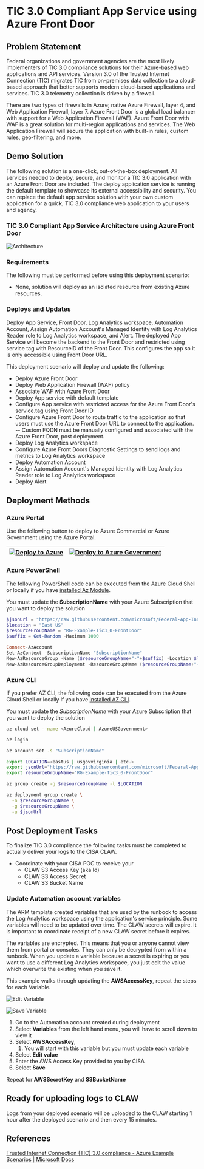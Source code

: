 # TIC 3.0 Compliant App Service using Azure Front Door

## Problem Statement

Federal organizations and government agencies are the most likely implementers of TIC 3.0 compliance solutions for their Azure-based web applications and API services. Version 3.0 of the Trusted Internet Connection (TIC) migrates TIC from on-premises data collection to a cloud-based approach that better supports modern cloud-based applications and services. TIC 3.0 telemetry collection is driven by a firewall.

There are two types of firewalls in Azure; native Azure Firewall, layer 4, and Web Application Firewall, layer 7. Azure Front Door is a global load balancer with support for a Web Application Firewall (WAF). Azure Front Door with WAF is a great solution for multi-region applications and services. The Web Application Firewall will secure the application with built-in rules, custom rules, geo-filtering, and more.

## Demo Solution

The following solution is a one-click, out-of-the-box deployment. All services needed to deploy, secure, and monitor a TIC 3.0 application with an Azure Front Door are included. The deploy application service is running the default template to showcase its external accessibility and security. You can replace the default app service solution with your own custom application for a quick, TIC 3.0 compliance web application to your users and agency.

### TIC 3.0 Compliant App Service Architecture using Azure Front Door

![Architecture](../images/Arch-AzureFrontDoor.png)

### Requirements

The following must be performed before using this deployment scenario:

- None, solution will deploy as an isolated resource from existing Azure resources.

### Deploys and Updates

Deploy App Service, Front Door, Log Analytics workspace, Automation Account, Assign Automation Account's Managed Identity with Log Analytics Reader role to Log Analytics workspace, and Alert. The deployed App Service will become the backend to the Front Door and restricted using service tag with ResourceID of the Front Door. This configures the app so it is only accessible using Front Door URL.

This deployment scenario will deploy and update the following:

- Deploy Azure Front Door
- Deploy Web Application Firewall (WAF) policy
- Associate WAF with Azure Front Door
- Deploy App service with default template
- Configure App service with restricted access for the Azure Front Door's service.tag using Front Door ID
- Configure Azure Front Door to route traffic to the application so that users must use the Azure Front Door URL to connect to the application.
-- Custom FQDN must be manually configured and associated with the Azure Front Door, post deployment.
- Deploy Log Analytics workspace
- Configure Azure Front Doors Diagnostic Settings to send logs and metrics to Log Analytics workspace
- Deploy Automation Account
- Assign Automation Account's Managed Identity with Log Analytics Reader role to Log Analytics workspace
- Deploy Alert

## Deployment Methods

### Azure Portal

Use the following button to deploy to Azure Commercial or Azure Government using the Azure Portal.

| [![Deploy to Azure](https://aka.ms/deploytoazurebutton)](https://portal.azure.com/#create/Microsoft.Template/uri/https%3A%2F%2Fraw.githubusercontent.com%2Fmicrosoft%2FFederal-App-Innovation-Community%2Fmain%2Ftopics%2Finfrastructure%2Fsolutions%2Ftic3.0%2FAzure-Front-Door%2Fazuredeploy.json) | [![Deploy to Azure Government](https://raw.githubusercontent.com/paullizer/Federal-App-Innovation-Community-1/main/topics/infrastructure/solutions/tic3.0/images/deploytoazuregov.png)](https://portal.azure.us/#create/Microsoft.Template/uri/https%3A%2F%2Fraw.githubusercontent.com%2Fmicrosoft%2FFederal-App-Innovation-Community%2Fmain%2Ftopics%2Finfrastructure%2Fsolutions%2Ftic3.0%2FAzure-Front-Door%2Fazuredeploy.json) |
| :----------------------------------------------------------: | :----------------------------------------------------------: |

### Azure PowerShell

The following PowerShell code can be executed from the Azure Cloud Shell or locally if you have [installed Az Module](https://docs.microsoft.com/en-us/powershell/azure/install-az-ps?view=azps-7.3.2).

You must update the **SubscriptionName** with your Azure Subscription that you want to deploy the solution

```powershell
$jsonUrl = "https://raw.githubusercontent.com/microsoft/Federal-App-Innovation-Community/main/topics/infrastructure/solutions/tic3.0/Azure-Front-Door/azuredeploy.json"
$location = "East US"
$resourceGroupName = "RG-Example-Tic3_0-FrontDoor"
$suffix = Get-Random -Maximum 1000

Connect-AzAccount
Set-AzContext -SubscriptionName "SubscriptionName"
New-AzResourceGroup -Name ($resourceGroupName+"-"+$suffix) -Location $location 
New-AzResourceGroupDeployment -ResourceGroupName ($resourceGroupName+"-"+$suffix) -TemplateUri $jsonUrl`
```

### Azure CLI

If you prefer AZ CLI, the following code can be executed from the Azure Cloud Shell or locally if you have [installed AZ CLI](https://learn.microsoft.com/en-us/cli/azure/install-azure-cli).

You must update the *SubscriptionName* with your Azure Subscription that you want to deploy the solution

```bash
az cloud set --name <AzureCloud | AzureUSGovernment>

az login

az account set -s "SubscriptionName"

export LOCATION=<eastus | usgovvirginia | etc.>
export jsonUrl="https://raw.githubusercontent.com/microsoft/Federal-App-Innovation-Community/main/topics/infrastructure/solutions/tic3.0/Azure-Front-Door/azuredeploy.json"
export resourceGroupName="RG-Example-Tic3_0-FrontDoor"

az group create -g $resourceGroupName -l $LOCATION

az deployment group create \
  -n $resourceGroupName \
  -g $resourceGroupName \
  -u $jsonUrl
```

## Post Deployment Tasks

To finalize TIC 3.0 compliance the following tasks must be completed to actually deliver your logs to the CISA CLAW.

- Coordinate with your CISA POC to receive your
  - CLAW S3 Access Key (aka Id)
  - CLAW S3 Access Secret
  - CLAW S3 Bucket Name
  
### Update Automation account variables

The ARM template created variables that are used by the runbook to access the Log Analytics workspace using the application's service principle. Some variables will need to be updated over time. The CLAW secrets will expire. It is important to coordinate receipt of a new CLAW secret before it expires.

The variables are encrypted. This means that you or anyone cannot view them from portal or consoles. They can only be decrypted from within a runbook. When you update a variable because a secret is expiring or you want to use a different Log Analytics workspace, you just edit the value which overwrite the existing when you save it.

This example walks through updating the **AWSAccessKey**, repeat the steps for each Variable.

![Edit Variable](../images/UpdateAutoAcctVar-Edit.png)

![Save Variable](../images/UpdateAutoAcctVar-Save.png)

1. Go to the Automation account created during deployment
2. Select **Variables** from the left hand menu, you will have to scroll down to view it
3. Select **AWSAccessKey**,
   1. You will start with this variable but you must update each variable
4. Select **Edit value**
5. Enter the AWS Access Key provided to you by CISA
6. Select **Save**

Repeat for **AWSSecretKey** and **S3BucketName**

## Ready for uploading logs to CLAW

Logs from your deployed scenario will be uploaded to the CLAW starting 1 hour after the deployed scenario and then every 15 minutes.

## References

[Trusted Internet Connection (TIC) 3.0 compliance - Azure Example Scenarios | Microsoft Docs](https://docs.microsoft.com/en-us/azure/architecture/example-scenario/security/trusted-internet-connections)
